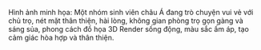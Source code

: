 Hình ảnh minh họa: Một nhóm sinh viên châu Á đang trò chuyện vui vẻ với chủ trọ, nét mặt thân thiện, hài lòng, không gian phòng trọ gọn gàng và sáng sủa, phong cách đồ họa 3D Render sống động, màu sắc ấm áp, tạo cảm giác hòa hợp và thân thiện.